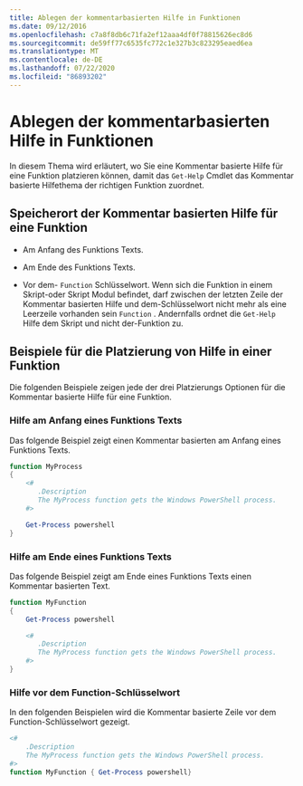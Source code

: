```yaml
---
title: Ablegen der kommentarbasierten Hilfe in Funktionen
ms.date: 09/12/2016
ms.openlocfilehash: c7a8f8db6c71fa2ef12aaa4df0f78815626ec8d6
ms.sourcegitcommit: de59ff77c6535fc772c1e327b3c823295eaed6ea
ms.translationtype: MT
ms.contentlocale: de-DE
ms.lasthandoff: 07/22/2020
ms.locfileid: "86893202"
---
```

# <a name="placing-comment-based-help-in-functions"></a>Ablegen der kommentarbasierten Hilfe in Funktionen

In diesem Thema wird erläutert, wo Sie eine Kommentar basierte Hilfe für eine Funktion platzieren können, damit das `Get-Help` Cmdlet das Kommentar basierte Hilfethema der richtigen Funktion zuordnet.

## <a name="where-to-place-comment-based-help-for-a-function"></a>Speicherort der Kommentar basierten Hilfe für eine Funktion

- Am Anfang des Funktions Texts.

- Am Ende des Funktions Texts.

- Vor dem- `Function` Schlüsselwort. Wenn sich die Funktion in einem Skript-oder Skript Modul befindet, darf zwischen der letzten Zeile der Kommentar basierten Hilfe und dem-Schlüsselwort nicht mehr als eine Leerzeile vorhanden sein `Function` . Andernfalls ordnet die `Get-Help` Hilfe dem Skript und nicht der-Funktion zu.

## <a name="examples-of-help-placement-in-a-function"></a>Beispiele für die Platzierung von Hilfe in einer Funktion

Die folgenden Beispiele zeigen jede der drei Platzierungs Optionen für die Kommentar basierte Hilfe für eine Funktion.

### <a name="help-at-the-beginning-of-a-function-body"></a>Hilfe am Anfang eines Funktions Texts

Das folgende Beispiel zeigt einen Kommentar basierten am Anfang eines Funktions Texts.

```powershell
function MyProcess
{
    <#
       .Description
       The MyProcess function gets the Windows PowerShell process.
    #>

    Get-Process powershell
}
```

### <a name="help-at-the-end-of-a-function-body"></a>Hilfe am Ende eines Funktions Texts

 Das folgende Beispiel zeigt am Ende eines Funktions Texts einen Kommentar basierten Text.

```powershell
function MyFunction
{
    Get-Process powershell

    <#
       .Description
       The MyProcess function gets the Windows PowerShell process.
    #>
}
```

### <a name="help-before-the-function-keyword"></a>Hilfe vor dem Function-Schlüsselwort

 In den folgenden Beispielen wird die Kommentar basierte Zeile vor dem Function-Schlüsselwort gezeigt.

```powershell
<#
    .Description
    The MyProcess function gets the Windows PowerShell process.
#>
function MyFunction { Get-Process powershell}
```
